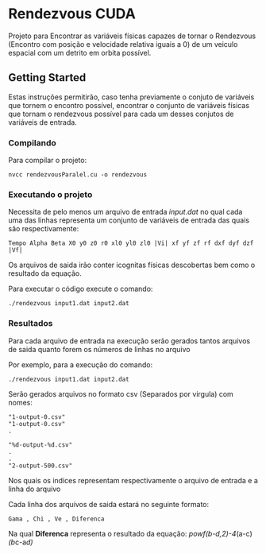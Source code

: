 # Rendezvous CUDA

Projeto para Encontrar as variáveis físicas capazes de tornar o Rendezvous (Encontro com posição e velocidade relativa iguais a 0) de um veiculo espacial com um detrito em orbita possível.

## Getting Started

Estas instruções permitirão, caso tenha previamente o conjuto de variáveis que tornem o encontro possível, encontrar o conjunto de variáveis físicas que tornam o rendezvous possível para cada um desses conjutos de variáveis de entrada.

### Compilando

Para compilar o projeto:

```
nvcc rendezvousParalel.cu -o rendezvous
```

### Executando o projeto

Necessita de pelo menos um arquivo de entrada *input.dat* no qual cada uma das linhas representa um conjunto de variáveis de entrada das quais são respectivamente:
```
Tempo Alpha Beta X0 y0 z0 r0 xl0 yl0 zl0 |Vi| xf yf zf rf dxf dyf dzf |Vf|
``` 

Os arquivos de saida irão conter icognitas físicas descobertas bem como o resultado da equação.
 
Para executar o código execute o comando:
```
./rendezvous input1.dat input2.dat
```

### Resultados

Para cada arquivo de entrada na execução serão gerados tantos arquivos de saida quanto forem os números de linhas no arquivo

Por exemplo, para a execução do comando:
```
./rendezvous input1.dat input2.dat

```
Serão gerados arquivos no formato csv (Separados por virgula) com nomes:

```
"1-output-0.csv"
"1-output-0.csv"
.

"%d-output-%d.csv"
.
.
"2-output-500.csv"
```
Nos quais os indices representam respectivamente o arquivo de entrada e a linha do arquivo

Cada linha dos arquivos de saida estará no seguinte formato:

```
Gama , Chi , Ve , Diferenca
```

Na qual **Diferenca** representa o resultado da equação: *powf(b-d,2)-4*(a-c)*(b*c-a*d)*